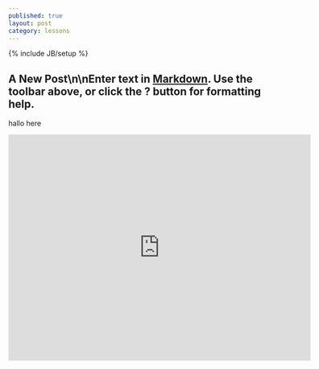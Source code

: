 ```yaml
---
published: true
layout: post
category: lessons
---
```


{% include JB/setup %}


## A New Post\n\nEnter text in [Markdown](http://daringfireball.net/projects/markdown/). Use the toolbar above, or click the **?** button for formatting help.


hallo here

<iframe width="600" height="450" frameborder="0" allowfullscreen="" webkitallowfullscreen="" src="http://player.vimeo.com/video/30615851?color=ffffff">
</iframe>
